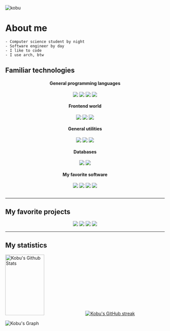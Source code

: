 <p align="left"> <img src="https://komarev.com/ghpvc/?username=kobu&label=Profile%20views&color=0e75b6&style=flat" alt="kobu" /> </p>

# About me

<p>

    - Computer science student by night
    - Software engineer by day
    - I like to code
    - I use arch, btw
</p>

## Familiar technologies

<div align="center">
    <div >
        <h4> General programming languages </h4>
        <img align=top src="https://img.shields.io/badge/Typescript-007acc?style=for-the-badge&labelColor=black&logo=typescript&logoColor=007acc" />
        <img align=top src="https://img.shields.io/badge/Python-3776AB?style=for-the-badge&logo=python&logoColor=white" />
        <img align=top src="https://img.shields.io/badge/Java-ED8B00?style=for-the-badge&logo=openjdk&logoColor=white" />
        <img align=top src="https://img.shields.io/badge/C%23-239120?style=for-the-badge&logo=c-sharp&logoColor=white" />
    </div>
        <div >
        <h4> Frontend world </h4>
        <img align=top src="https://img.shields.io/badge/-React-61DBFB?style=for-the-badge&labelColor=black&logo=react&logoColor=61DBFB" />
        <img align=top src="https://img.shields.io/badge/next.js-000000?style=for-the-badge&logo=nextdotjs&logoColor=white" />
        <img align=top src="https://img.shields.io/badge/Tailwind_CSS-092749?style=for-the-badge&logo=tailwindcss&logoColor=06B6D4&labelColor=000000" />
    </div>
        <div >
        <h4>General utilities </h4>
        <img align=top src="https://img.shields.io/badge/Linux-FCC624?style=for-the-badge&logo=linux&logoColor=black" />
        <img align=top src="https://img.shields.io/badge/Shell_Script-121011?style=for-the-badge&logo=gnu-bash&logoColor=white" />
        <img align=top src="https://img.shields.io/badge/Git-F05032?style=for-the-badge&logo=git&logoColor=white" />
    </div>
        <div >
        <h4> Databases </h4>
        <img align=top src="https://img.shields.io/badge/PostgreSQL-316192?style=for-the-badge&logo=postgresql&logoColor=white" />
        <img align=top src="https://img.shields.io/badge/MongoDB-4EA94B?style=for-the-badge&logo=mongodb&logoColor=white" />
    </div>
        <div >
        <h4> My favorite software </h4>
        <img align=top src="https://img.shields.io/badge/Arch_Linux-1793D1?style=for-the-badge&logo=arch-linux&logoColor=white" />
        <img align=top src="https://img.shields.io/badge/NeoVim-%2357A143.svg?&style=for-the-badge&logo=neovim&logoColor=white" />
        <img align=top src="https://img.shields.io/badge/GIT-E44C30?style=for-the-badge&logo=git&logoColor=white" />
        <img align=top src="https://img.shields.io/badge/tmux-1BB91F?style=for-the-badge&logo=tmux&logoColor=white" />
    </div>
    </div>

<br/>
<hr/>


## My favorite projects

<div align="center">
<a href="https://github.com/Kobu-Labs/nowaster-web"><img src="https://github-readme-stats.vercel.app/api/pin/?username=Kobu-Labs&repo=nowaster-web&border_color=7F3FBF&bg_color=0D1117&title_color=C9D1D9&text_color=8B949E&icon_color=7F3FBF"/></a>
<a href="https://github.com/Kobu-Labs/nowaster-cli"><img src="https://github-readme-stats.vercel.app/api/pin/?username=Kobu-Labs&repo=nowaster-cli&border_color=7F3FBF&bg_color=0D1117&title_color=C9D1D9&text_color=8B949E&icon_color=7F3FBF"/></a>
<a href="https://github.com/Kobu/dotfiles"><img src="https://github-readme-stats.vercel.app/api/pin/?username=Kobu&repo=dotfiles&border_color=7F3FBF&bg_color=0D1117&title_color=C9D1D9&text_color=8B949E&icon_color=7F3FBF"/></a>
<a href="https://github.com/Kobu/Clovece"><img src="https://github-readme-stats.vercel.app/api/pin/?username=Kobu&repo=clovece&border_color=7F3FBF&bg_color=0D1117&title_color=C9D1D9&text_color=8B949E&icon_color=7F3FBF"/></a>

</div>
<hr/>

## My statistics

<a> 
    <a href="https://github.com/Kobu"><img alt="Kobu's Github Stats" src="https://denvercoder1-github-readme-stats.vercel.app/api?username=Kobu&show_icons=true&count_private=true&theme=react&border_color=7F3FBF&bg_color=0D1117&title_color=F85D7F&icon_color=F8D866" height="192px" width="49.5%"/></a>
    <a href="https://github.com/Kobu">
        <img src="https://github-readme-streak-stats.herokuapp.com/?user=Kobu&theme=radical&border=7F3FBF&background=0D1117" alt="Kobu's GitHub streak"/>
    </a>
</a>

![Kobu's Graph](https://github-readme-activity-graph.vercel.app/graph?username=Kobu&custom_title=Kobu's%20GitHub%20Activity%20Graph&bg_color=0D1117&color=7F3FBF&line=7F3FBF&point=7F3FBF&area_color=FFFFFF&title_color=FFFFFF&area=true)
